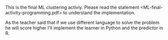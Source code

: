 This is the final ML clustering activiy. Please read the statement <ML-final-activity-programming.pdf> to understand the implementation.

As the teacher said that if we use different language to solve the problem he will score higher I'll implement
the learner in Python and the predictor in R.
